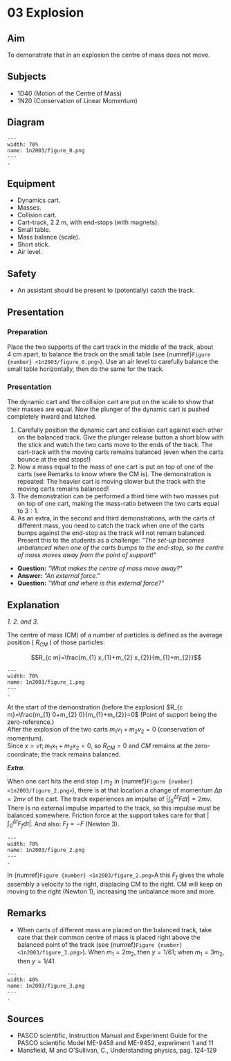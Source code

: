 # 03 Explosion 
    
## Aim   

To demonstrate that in an explosion the centre of mass does not move.    


## Subjects   

* 1D40 (Motion of the Centre of Mass)
* 1N20 (Conservation of Linear Momentum)   


## Diagram
   
```{figure} figures/figure_0.png  
---  
width: 70%  
name: 1n2003/figure_0.png  
---  
. 
```
     
  
## Equipment   

*  Dynamics cart. 
*  Masses. 
*  Collision cart. 
*  Cart-track, $2.2 \mathrm{~m}$, with end-stops (with magnets).  
*  Small table. 
*  Mass balance (scale). 
*  Short stick. 
*  Air level.   
  

## Safety   
 
*  An assistant should be present to (potentially) catch the track.
     
  
## Presentation   

### Preparation

Place the two supports of the cart track in the middle of the track, about $4 \mathrm{~cm}$ apart, to balance the track on the small table (see {numref}`Figure {number} <1n2003/figure_0.png>`). Use an air level to carefully balance the small table horizontally, then do the same for the track.

### Presentation

The dynamic cart and the collision cart are put on the scale to show that their masses are equal. Now the plunger of the dynamic cart is pushed completely inward and latched.

1. Carefully position the dynamic cart and collision cart against each other on the balanced track. Give the plunger release button a short blow with the stick and watch the two carts move to the ends of the track. The cart-track with the moving carts remains balanced (even when the carts bounce at the end stops!)
2. Now a mass equal to the mass of one cart is put on top of one of the carts (see Remarks to know where the CM is). The demonstration is repeated: The heavier cart is moving slower but the track with the moving carts remains balanced!
3. The demonstration can be performed a third time with two masses put on top of one cart, making the mass-ratio between the two carts equal to $3: 1$.
4. As an extra, in the second and third demonstrations, with the carts of different mass, you need to catch the track when one of the carts bumps against the end-stop as the track will not remain balanced. Present this to the students as a challenge: *"The set-up becomes unbalanced when one of the carts bumps to the end-stop, so the centre of mass moves away from the point of support!"*

- **Question:** *"What makes the centre of mass move away?*"
- **Answer:** *"An external force."*
- **Question:** *"What and where is this external force?"*
  

## Explanation   

*1. 2. and 3.*

The centre of mass (CM) of a number of particles is defined as the average position ( $R_{C M}$ ) of those particles: 

$$R_{c m}=\frac{m_{1} x_{1}+m_{2} x_{2}}{m_{1}+m_{2}}$$  

```{figure} figures/figure_1.png  
---  
width: 70%  
name: 1n2003/figure_1.png  
---  
. 
```

At the start of the demonstration (before the explosion) $R_{c m}=\frac{m_{1} 0+m_{2} 0}{m_{1}+m_{2}}=0$ (Point of support being the zero-reference.)     
After the explosion of the two carts $m_{1} v_{1}+m_{2} v_{2}=0$ (conservation of momentum).  
Since $x=v t; m_{1} x_{1}+m_{2} x_{2}=0$, so $R_{CM}=0$ and $CM$ remains at the zero-coordinate; the track remains balanced.

***Extra.*** 

When one cart hits the end stop ( $m_{2}$ in {numref}`Figure {number} <1n2003/figure_2.png>`), there is at that location a change of momentum $\Delta p=2 m v$ of the cart. The track experiences an impulse of $\left|\int_{0}^{\Delta t} F d t\right|=2 m v$. There is no external impulse imparted to the track, so this impulse must be balanced somewhere. Friction force at the support takes care for that $\left|\int_{0}^{\Delta t} F_{f} d t\right|$. And also: $F_{f}=-F$ (Newton 3).

```{figure} figures/figure_2.png  
---  
width: 70%  
name: 1n2003/figure_2.png  
---  
. 
```

In {numref}`Figure {number} <1n2003/figure_2.png>`A this $F_{f}$ gives the whole assembly a velocity to the right, displacing $\mathrm{CM}$ to the right. $\mathrm{CM}$ will keep on moving to the right (Newton 1), increasing the unbalance more and more.   
  

## Remarks   

- When carts of different mass are placed on the balanced track, take care that their common centre of mass is placed right above the balanced point of the track (see {numref}`Figure {number} <1n2003/figure_3.png>`). When $m_{1}=2 m_{2}$, then $y=1 / 61$; when $m_{1}=3 m_{2}$, then $y=1 / 41$.

```{figure} figures/figure_3.png  
---  
width: 40%  
name: 1n2003/figure_3.png  
---  
.
```


## Sources

*  PASCO scientific, Instruction Manual and Experiment Guide for the PASCO scientific Model ME-9458 and ME-9452, experiment 1 and 11 
*  Mansfield, M and O'Sullivan, C., Understanding physics, pag. 124-129
  